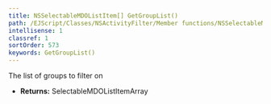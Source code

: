 ```yaml
---
title: NSSelectableMDOListItem[] GetGroupList()
path: /EJScript/Classes/NSActivityFilter/Member functions/NSSelectableMDOListItem[] GetGroupList()
intellisense: 1
classref: 1
sortOrder: 573
keywords: GetGroupList()
---
```



The list of groups to filter on



* **Returns:** SelectableMDOListItemArray


